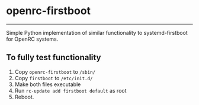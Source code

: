 # openrc-firstboot
---

Simple Python implementation of similar functionality to systemd-firstboot for
OpenRC systems.

## To fully test functionality
1. Copy `openrc-firstboot` to `/sbin/`
2. Copy `firstboot` to `/etc/init.d/`
3. Make both files executable
4. Run `rc-update add firstboot default` as root
5. Reboot.
